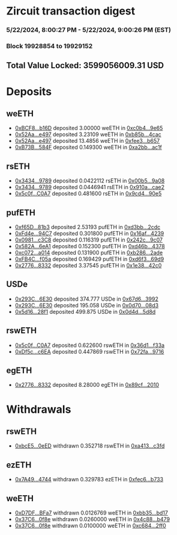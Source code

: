 # Zircuit transaction digest
### 5/22/2024, 8:00:27 PM - 5/22/2024, 9:00:26 PM (EST)
### Block 19928854 to 19929152

## Total Value Locked: 3599056009.31 USD

# Deposits
## weETH
- [0xBCF8...b16D](https://etherscan.io/address/0xBCF8c5F6ED6c679e6a5A858F807F0c15535fb16D) deposited 3.00000 weETH in [0xc0b4...9e65](https://etherscan.io/tx/0xBCF8c5F6ED6c679e6a5A858F807F0c15535fb16D)
- [0x52Aa...e497](https://etherscan.io/address/0x52Aa899454998Be5b000Ad077a46Bbe360F4e497) deposited 3.23109 weETH in [0xb85b...4cac](https://etherscan.io/tx/0x52Aa899454998Be5b000Ad077a46Bbe360F4e497)
- [0x52Aa...e497](https://etherscan.io/address/0x52Aa899454998Be5b000Ad077a46Bbe360F4e497) deposited 13.4856 weETH in [0xfee3...b657](https://etherscan.io/tx/0x52Aa899454998Be5b000Ad077a46Bbe360F4e497)
- [0xB73B...584F](https://etherscan.io/address/0xB73B02Be0E166F60926BB7952F4957AE0928584F) deposited 0.149300 weETH in [0xa2bb...ac1f](https://etherscan.io/tx/0xB73B02Be0E166F60926BB7952F4957AE0928584F)
## rsETH
- [0x3434...9789](https://etherscan.io/address/0x34349c5569e7B846c3558961552D2202760A9789) deposited 0.0422112 rsETH in [0x00b5...9a08](https://etherscan.io/tx/0x34349c5569e7B846c3558961552D2202760A9789)
- [0x3434...9789](https://etherscan.io/address/0x34349c5569e7B846c3558961552D2202760A9789) deposited 0.0446941 rsETH in [0x910a...cae2](https://etherscan.io/tx/0x34349c5569e7B846c3558961552D2202760A9789)
- [0x5c0f...C0A7](https://etherscan.io/address/0x5c0f698C5731ee41a24a379C8fD64e23d161C0A7) deposited 0.481600 rsETH in [0x9cd4...90e5](https://etherscan.io/tx/0x5c0f698C5731ee41a24a379C8fD64e23d161C0A7)
## pufETH
- [0xf65D...81b3](https://etherscan.io/address/0xf65DB13b5ee031CB0ebBa525eF21aa6C586681b3) deposited 2.53193 pufETH in [0xd3bb...2cdc](https://etherscan.io/tx/0xf65DB13b5ee031CB0ebBa525eF21aa6C586681b3)
- [0xFd4e...94C7](https://etherscan.io/address/0xFd4e7c58E977E84B8b78cD26790dBD03B8E394C7) deposited 0.301800 pufETH in [0x16af...4239](https://etherscan.io/tx/0xFd4e7c58E977E84B8b78cD26790dBD03B8E394C7)
- [0x0981...c3C8](https://etherscan.io/address/0x098168Ee2Bf428A9bc53F2Cb12256F1F5c40c3C8) deposited 0.116319 pufETH in [0x242c...9c07](https://etherscan.io/tx/0x098168Ee2Bf428A9bc53F2Cb12256F1F5c40c3C8)
- [0x582A...6eA1](https://etherscan.io/address/0x582A4E58075767593E7Bf4e5433C48B42b396eA1) deposited 0.152300 pufETH in [0xd46b...4378](https://etherscan.io/tx/0x582A4E58075767593E7Bf4e5433C48B42b396eA1)
- [0xc072...a014](https://etherscan.io/address/0xc072a7De2024C9244b46D8959E9E71917F5Ca014) deposited 0.131900 pufETH in [0xb286...2ade](https://etherscan.io/tx/0xc072a7De2024C9244b46D8959E9E71917F5Ca014)
- [0xFB4C...f05a](https://etherscan.io/address/0xFB4C2cDB71683B209689Be3F193774c28ca0f05a) deposited 0.169429 pufETH in [0xd6f3...69d9](https://etherscan.io/tx/0xFB4C2cDB71683B209689Be3F193774c28ca0f05a)
- [0x2776...8332](https://etherscan.io/address/0x277629263fD7F33a335a31D758F253C6984c8332) deposited 3.37545 pufETH in [0x1e38...42c0](https://etherscan.io/tx/0x277629263fD7F33a335a31D758F253C6984c8332)
## USDe
- [0x293C...6E30](https://etherscan.io/address/0x293C6937D8D82e05B01335F7B33FBA0c8e256E30) deposited 374.777 USDe in [0x67d6...3992](https://etherscan.io/tx/0x293C6937D8D82e05B01335F7B33FBA0c8e256E30)
- [0x293C...6E30](https://etherscan.io/address/0x293C6937D8D82e05B01335F7B33FBA0c8e256E30) deposited 195.058 USDe in [0x0d70...08d3](https://etherscan.io/tx/0x293C6937D8D82e05B01335F7B33FBA0c8e256E30)
- [0x5d16...28f1](https://etherscan.io/address/0x5d16c65121d1BfB90cFB49eF6606bE5Da9bB28f1) deposited 499.875 USDe in [0x0d4d...5d8d](https://etherscan.io/tx/0x5d16c65121d1BfB90cFB49eF6606bE5Da9bB28f1)
## rswETH
- [0x5c0f...C0A7](https://etherscan.io/address/0x5c0f698C5731ee41a24a379C8fD64e23d161C0A7) deposited 0.622600 rswETH in [0x36d1...f33a](https://etherscan.io/tx/0x5c0f698C5731ee41a24a379C8fD64e23d161C0A7)
- [0xDf5c...c6EA](https://etherscan.io/address/0xDf5c64c6098fC497A80f63505DF23578a3bfc6EA) deposited 0.447869 rswETH in [0x72fa...9716](https://etherscan.io/tx/0xDf5c64c6098fC497A80f63505DF23578a3bfc6EA)
## egETH
- [0x2776...8332](https://etherscan.io/address/0x277629263fD7F33a335a31D758F253C6984c8332) deposited 8.28000 egETH in [0x89cf...2010](https://etherscan.io/tx/0x277629263fD7F33a335a31D758F253C6984c8332)
# Withdrawals
## rswETH
- [0xbcE5...0eED](https://etherscan.io/address/0xbcE52FCCE504DB19Ae99a3dA0840b275300b0eED) withdrawn 0.352718 rswETH in [0xa413...c3fd](https://etherscan.io/tx/0xbcE52FCCE504DB19Ae99a3dA0840b275300b0eED)
## ezETH
- [0x7A49...4744](https://etherscan.io/address/0x7A493Be5c2ce014cD049Bf178a1ac0Db1B434744) withdrawn 0.329783 ezETH in [0xfec6...b733](https://etherscan.io/tx/0x7A493Be5c2ce014cD049Bf178a1ac0Db1B434744)
## weETH
- [0xD7DF...BFa7](https://etherscan.io/address/0xD7DF7E085214743530afF339aFC420c7c720BFa7) withdrawn 0.0126769 weETH in [0xbb35...bd17](https://etherscan.io/tx/0xD7DF7E085214743530afF339aFC420c7c720BFa7)
- [0x37C6...0f8e](https://etherscan.io/address/0x37C65585fb90f9f0F2e59Dc31d4759B40e500f8e) withdrawn 0.0260000 weETH in [0x4c88...b479](https://etherscan.io/tx/0x37C65585fb90f9f0F2e59Dc31d4759B40e500f8e)
- [0x37C6...0f8e](https://etherscan.io/address/0x37C65585fb90f9f0F2e59Dc31d4759B40e500f8e) withdrawn 0.0100000 weETH in [0xc684...2ff0](https://etherscan.io/tx/0x37C65585fb90f9f0F2e59Dc31d4759B40e500f8e)
